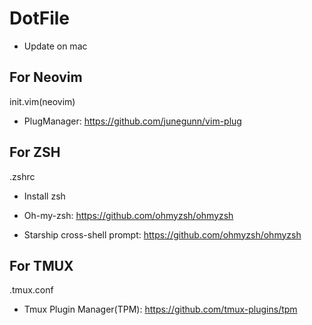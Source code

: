 # DotFile

* Update on mac

## For Neovim

init.vim(neovim)

* PlugManager: <https://github.com/junegunn/vim-plug>

## For ZSH

.zshrc

* Install zsh

* Oh-my-zsh: <https://github.com/ohmyzsh/ohmyzsh>

* Starship cross-shell prompt: <https://github.com/ohmyzsh/ohmyzsh>

## For TMUX

.tmux.conf

* Tmux Plugin Manager(TPM): <https://github.com/tmux-plugins/tpm>
